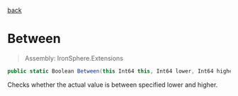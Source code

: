 ﻿

[back](/IronSphere.Extensions/LongExtension)

# Between

> Assembly: IronSphere.Extensions

```csharp
public static Boolean Between(this Int64 this, Int64 lower, Int64 higher)
```

Checks whether the actual value is between specified lower and higher.

 